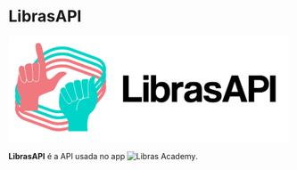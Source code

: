 # LibrasAPI

![LibrasAPI Logo](libras_api_logo_bg.png)

**LibrasAPI** é a API usada no app ![Libras Academy](https://github.com/tronfy/LibrasAcademy).

